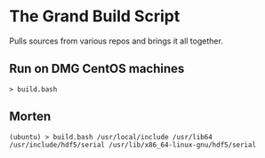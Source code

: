 # The Grand Build Script
Pulls sources from various repos and brings it all together.


## Run on DMG CentOS machines

    > build.bash 

## Morten
    (ubuntu) > build.bash /usr/local/include /usr/lib64  /usr/include/hdf5/serial /usr/lib/x86_64-linux-gnu/hdf5/serial
